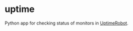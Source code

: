 uptime
======

Python app for checking status of monitors in [UptimeRobot](https://uptimerobot.com/).
